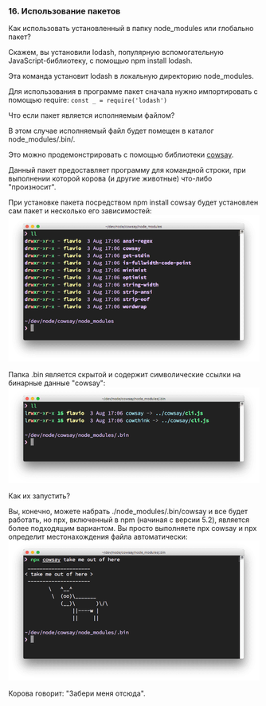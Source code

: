 ### 16\. Использование пакетов

Как использовать установленный в папку node\_modules или глобально пакет?

Скажем, вы установили lodash, популярную вспомогательную JavaScript-библиотеку, с помощью npm install lodash. 

Эта команда установит lodash в локальную директорию node\_modules. 

Для использования в программе пакет сначала нужно импортировать с помощью require: 
`
const _ = require('lodash')
`

Что если пакет является исполняемым файлом? 

В этом случае исполняемый файл будет помещен в каталог node\_modules/.bin/. 

Это можно продемонстрировать с помощью библиотеки [cowsay][anchor0]. 

Данный пакет предоставляет программу для командной строки, при выполнении которой корова (и другие животные) что-либо "произносит". 

При установке пакета посредством npm install cowsay будет установлен сам пакет и несколько его зависимостей:
![image0][image0]

Папка .bin является скрытой и содержит символические ссылки на бинарные данные "cowsay":
![image1][image1]

Как их запустить? 

Вы, конечно, можете набрать ./node\_modules/.bin/cowsay и все будет работать, но npx, включенный в npm (начиная с версии 5.2), является более подходящим вариантом. Вы просто выполняете npx cowsay и npx определит местонахождения файла автоматически:
![image2][image2]

Корова говорит: "Забери меня отсюда". 

[anchor0]: https://www.npmjs.com/package/cowsay


[image0]: ./img/16-1.png
[image1]: ./img/16-2.png
[image2]: ./img/16-3.png

